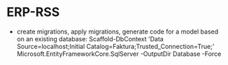 # ERP-RSS

- create migrations, apply migrations, generate code for a model based on an existing database:
  Scaffold-DbContext 'Data Source=localhost;Initial Catalog=Faktura;Trusted_Connection=True;' Microsoft.EntityFrameworkCore.SqlServer -OutputDir Database -Force
